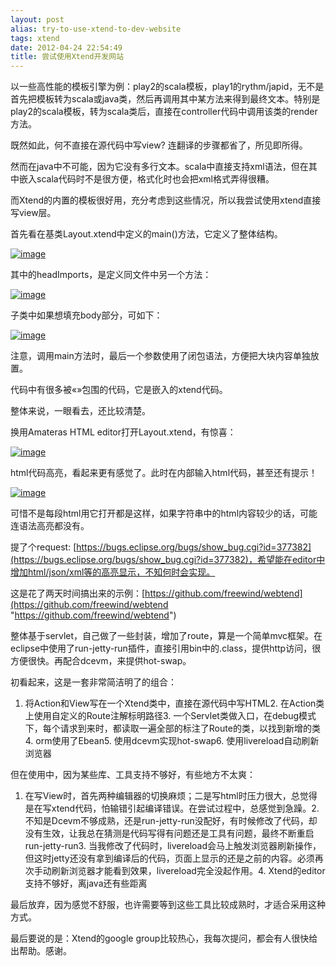 ```yaml
---
layout: post
alias: try-to-use-xtend-to-dev-website
tags: xtend
date: 2012-04-24 22:54:49
title: 尝试使用Xtend开发网站
---
```


以一些高性能的模板引擎为例：play2的scala模板，play1的rythm/japid，无不是首先把模板转为scala或java类，然后再调用其中某方法来得到最终文本。特别是play2的scala模板，转为scala类后，直接在controller代码中调用该类的render方法。

既然如此，何不直接在源代码中写view? 连翻译的步骤都省了，所见即所得。

然而在java中不可能，因为它没有多行文本。scala中直接支持xml语法，但在其中嵌入scala代码时不是很方便，格式化时也会把xml格式弄得很糟。

而Xtend的内置的模板很好用，充分考虑到这些情况，所以我尝试使用xtend直接写view层。

首先看在基类Layout.xtend中定义的main()方法，它定义了整体结构。

[![image](http://freewind.me/wp-content/uploads/2012/04/image_thumb.png "image")](http://freewind.me/wp-content/uploads/2012/04/image.png)

其中的headImports，是定义同文件中另一个方法：

[![image](http://freewind.me/wp-content/uploads/2012/04/image_thumb1.png "image")](http://freewind.me/wp-content/uploads/2012/04/image1.png)

子类中如果想填充body部分，可如下：

[![image](http://freewind.me/wp-content/uploads/2012/04/image_thumb2.png "image")](http://freewind.me/wp-content/uploads/2012/04/image2.png)

注意，调用main方法时，最后一个参数使用了闭包语法，方便把大块内容单独放置。

代码中有很多被«»包围的代码，它是嵌入的xtend代码。

整体来说，一眼看去，还比较清楚。

换用Amateras HTML editor打开Layout.xtend，有惊喜：

[![image](http://freewind.me/wp-content/uploads/2012/04/image_thumb3.png "image")](http://freewind.me/wp-content/uploads/2012/04/image3.png)

html代码高亮，看起来更有感觉了。此时在内部输入html代码，甚至还有提示！

[![image](http://freewind.me/wp-content/uploads/2012/04/image_thumb4.png "image")](http://freewind.me/wp-content/uploads/2012/04/image4.png)

可惜不是每段html用它打开都是这样，如果字符串中的html内容较少的话，可能连语法高亮都没有。

提了个request: [https://bugs.eclipse.org/bugs/show_bug.cgi?id=377382](https://bugs.eclipse.org/bugs/show_bug.cgi?id=377382)，希望能在editor中增加html/json/xml等的高亮显示，不知何时会实现。

这是花了两天时间搞出来的示例：[https://github.com/freewind/webtend](https://github.com/freewind/webtend "https://github.com/freewind/webtend")

整体基于servlet，自己做了一些封装，增加了route，算是一个简单mvc框架。在eclipse中使用了run-jetty-run插件，直接引用bin中的.class，提供http访问，很方便很快。再配合dcevm，来提供hot-swap。

初看起来，这是一套非常简洁明了的组合：

1.  将Action和View写在一个Xtend类中，直接在源代码中写HTML2.  在Action类上使用自定义的Route注解标明路径3.  一个Servlet类做入口，在debug模式下，每个请求到来时，都读取一遍全部的标注了Route的类，以找到新增的类4.  orm使用了Ebean5.  使用dcevm实现hot-swap6.  使用livereload自动刷新浏览器

但在使用中，因为某些库、工具支持不够好，有些地方不太爽：

1.  在写View时，首先两种编辑器的切换麻烦；二是写html时压力很大，总觉得是在写xtend代码，怕输错引起编译错误。在尝试过程中，总感觉到急躁。2.  不知是Dcevm不够成熟，还是run-jetty-run没配好，有时候修改了代码，却没有生效，让我总在猜测是代码写得有问题还是工具有问题，最终不断重启run-jetty-run3.  当我修改了代码时，livereload会马上触发浏览器刷新操作，但这时jetty还没有拿到编译后的代码，页面上显示的还是之前的内容。必须再次手动刷新浏览器才能看到效果，livereload完全没起作用。4.  Xtend的editor支持不够好，离java还有些距离

最后放弃，因为感觉不舒服，也许需要等到这些工具比较成熟时，才适合采用这种方式。

最后要说的是：Xtend的google group比较热心，我每次提问，都会有人很快给出帮助。感谢。
